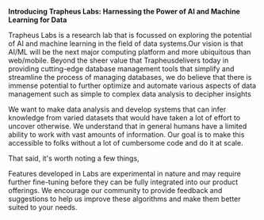 **Introducing Trapheus Labs: Harnessing the Power of AI and Machine Learning for Data**

Trapheus Labs is a research lab that is focussed on exploring the potential of AI and machine learning in the field of data systems.Our vision is that AI/ML will be the next major computing platform and more ubiquitous than web/mobile. Beyond the sheer value that Trapheusdelivers today in providing cutting-edge database management tools that simplify and streamline the process of managing  databases, we  do believe that there is immense potential to further optimize and automate various aspects of data management such as simple to complex data analysis to decipher insights

We want to make data analysis and develop systems that can infer knowledge from varied datasets that would have taken a lot of effort to uncover otherwise. We understand that in general humans have a limited ability to work with vast amounts of information. Our goal is to make this accessible to folks without a lot of cumbersome code and do it at scale.

That said, it's worth noting a few things,

Features developed in  Labs are experimental in nature and may require further fine-tuning before they can be fully integrated into our product offerings. We encourage our community to provide feedback and suggestions to help us improve these algorithms and make them better suited to your needs.


